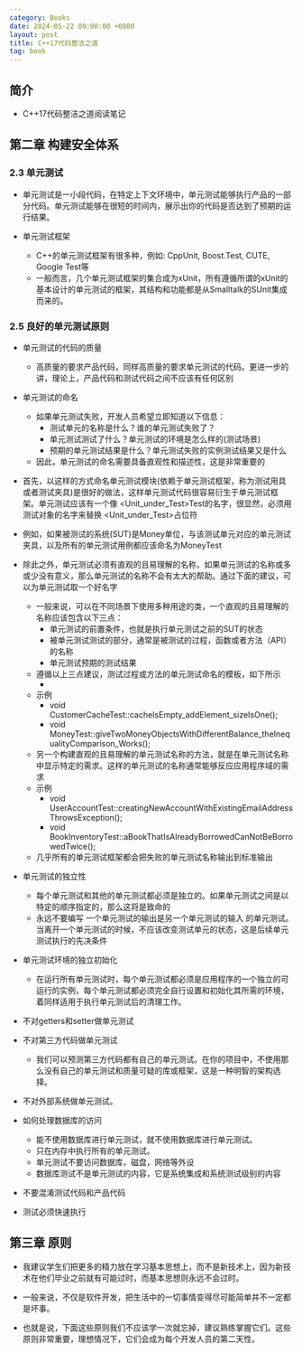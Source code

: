 ```yaml
---
category: Books
date: 2024-05-22 09:00:00 +0800
layout: post
title: C++17代码整洁之道
tag: book
---
```

## 简介

+ C++17代码整洁之道阅读笔记

## 第二章 构建安全体系

### 2.3 单元测试

+ 单元测试是一小段代码，在特定上下文环境中，单元测试能够执行产品的一部分代码。单元测试能够在很短的时间内，展示出你的代码是否达到了预期的运行结果。

+ 单元测试框架
  + C++的单元测试框架有很多种，例如: CppUnit, Boost.Test, CUTE, Google Test等
  + 一般而言，几个单元测试框架的集合成为xUnit，所有遵循所谓的xUnit的基本设计的单元测试的框架，其结构和功能都是从Smalltalk的SUnit集成而来的。

### 2.5 良好的单元测试原则

+ 单元测试的代码的质量
  + 高质量的要求产品代码，同样高质量的要求单元测试的代码。更进一步的讲，理论上，产品代码和测试代码之间不应该有任何区别

+ 单元测试的命名
  + 如果单元测试失败，开发人员希望立即知道以下信息：
    + 测试单元的名称是什么？谁的单元测试失败了？
    + 单元测试测试了什么？单元测试的环境是怎么样的(测试场景)
    + 预期的单元测试结果是什么？单元测试失败的实例测试结果又是什么
  + 因此，单元测试的命名需要具备直观性和描述性，这是非常重要的
+ 首先，以这样的方式命名单元测试模块(依赖于单元测试框架，称为测试用具或者测试夹具)是很好的做法，这样单元测试代码很容易衍生于单元测试框架。单元测试应该有一个像 <Unit_under_Test>Test的名字，很显然，必须用测试对象的名字来替换 <Unit_under_Test>占位符
+ 例如，如果被测试的系统(SUT)是Money单位，与该测试单元对应的单元测试夹具，以及所有的单元测试用例都应该命名为MoneyTest
+ 除此之外，单元测试必须有直观的且易理解的名称，如果单元测试的名称或多或少没有意义，那么单元测试的名称不会有太大的帮助。通过下面的建议，可以为单元测试取一个好名字
  + 一般来说，可以在不同场景下使用多种用途的类，一个直观的且易理解的名称应该包含以下三点：
    + 单元测试的前置条件，也就是执行单元测试之前的SUT的状态
    + 被单元测试测试的部分，通常是被测试的过程，函数或者方法（API）的名称
    + 单元测试预期的测试结果
  + 遵循以上三点建议，测试过程或方法的单元测试命名的模板，如下所示
    + <PreconditionAndStateOfUnitUnderTest>_<TestedPartOfAPI>_<ExpectedBehavior>
  + 示例
    + void CustomerCacheTest::cacheIsEmpty_addElement_sizeIsOne();
    + void MoneyTest::giveTwoMoneyObjectsWithDifferentBalance_theInequalityComparison_Works();
  + 另一个构建直观的且易理解的单元测试名称的方法，就是在单元测试名称中显示特定的需求。这样的单元测试的名称通常能够反应应用程序域的需求
  + 示例
    + void UserAccountTest::creatingNewAccountWithExistingEmailAddressThrowsException();
    + void BookInventoryTest::aBookThatIsAlreadyBorrowedCanNotBeBorrowedTwice();
  + 几乎所有的单元测试框架都会把失败的单元测试名称输出到标准输出

+ 单元测试的独立性
  + 每个单元测试和其他的单元测试都必须是独立的。如果单元测试之间是以特定的顺序指定的，那么这将是致命的
  + 永远不要编写 一个单元测试的输出是另一个单元测试的输入 的单元测试。当离开一个单元测试的时候，不应该改变测试单元的状态，这是后续单元测试执行的先决条件

+ 单元测试环境的独立初始化
  + 在运行所有单元测试时，每个单元测试都必须是应用程序的一个独立的可运行的实例，每个单元测试都必须完全自行设置和初始化其所需的环境，着同样适用于执行单元测试后的清理工作。

+ 不对getters和setter做单元测试

+ 不对第三方代码做单元测试
  + 我们可以预测第三方代码都有自己的单元测试。在你的项目中，不使用那么没有自己的单元测试和质量可疑的库或框架，这是一种明智的架构选择。

+ 不对外部系统做单元测试。

+ 如何处理数据库的访问
  + 能不使用数据库进行单元测试，就不使用数据库进行单元测试。
  + 只在内存中执行所有的单元测试。
  + 单元测试不要访问数据库，磁盘，网络等外设
  + 数据库测试不是单元测试的内容，它是系统集成和系统测试级别的内容

+ 不要混淆测试代码和产品代码

+ 测试必须快速执行

## 第三章 原则

+ 我建议学生们把更多的精力放在学习基本思想上，而不是新技术上，因为新技术在他们毕业之前就有可能过时，而基本思想则永远不会过时。

+ 一般来说，不仅是软件开发，把生活中的一切事情变得尽可能简单并不一定都是坏事。
+ 也就是说，下面这些原则我们不应该学一次就忘掉，建议熟练掌握它们。这些原则非常重要，理想情况下，它们会成为每个开发人员的第二天性。